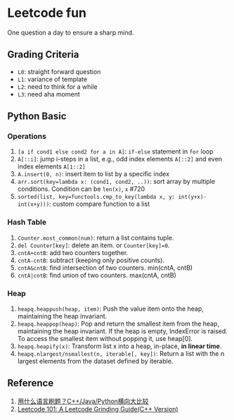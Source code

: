 # Leetcode fun

One question a day to ensure a sharp mind.

## Grading Criteria

- `L0`: straight forward question
- `L1`: variance of template
- `L2`: need to think for a while
- `L3`: need aha moment

## Python Basic

### Operations

1. `[a if cond1 else cond2 for a in A]`: `if-else` statement in `for` loop
2. `A[::i]`: jump i-steps in a list, e.g., odd index elements `A[::2]` and even index elements `A[1::2]`
3. `A.insert(0, n)`: insert item to list by a specific index
4. `arr.sort(key=lambda x: (cond1, cond2, ..))`: sort array by multiple conditions. Condition can be `len(x)`, `x` #720
5. `sorted(list, key=functools.cmp_to_key(lambda x, y: int(y+x)-int(x+y)))`: custom compare function to a list

### Hash Table

1. `Counter.most_common(num)`: return a list contains tuple.
2. `del Counter[key]`: delete an item. or `Counter[key]=0`.
3. `cntA+cntB`: add two counters together.
4. `cntA-cntB`: subtract (keeping only positive counts).
5. `cntA&cntB`: find intersection of two counters. min(cntA, cntB)
6. `cntA|cntB`: find union of two counters. max(cntA, cntB)

### Heap

1. `heapq.heappush(heap, item)`: Push the value item onto the heap, maintaining the heap invariant.
2. `heapq.heappop(heap)`: Pop and return the smallest item from the heap, maintaining the heap invariant. If the heap is empty, IndexError is raised. To access the smallest item without popping it, use heap[0].
3. `heapq.heapify(x)`: Transform list x into a heap, in-place, **in linear time**.
4. `heapq.nlargest/nsmallest(n, iterable[, key])`: Return a list with the n largest elements from the dataset defined by iterable.

## Reference

1. [用什么语言刷题？C++/Java/Python横向大比较](https://www.youtube.com/watch?v=ZyCQBrcr6jk&list=PLLuMmzMTgVK7XfFadhkPuF_ztvhxbriDr&index=7)
2. [Leetcode 101: A Leetcode Grinding Guide(C++ Version)](https://github.com/changgyhub/leetcode_101)
